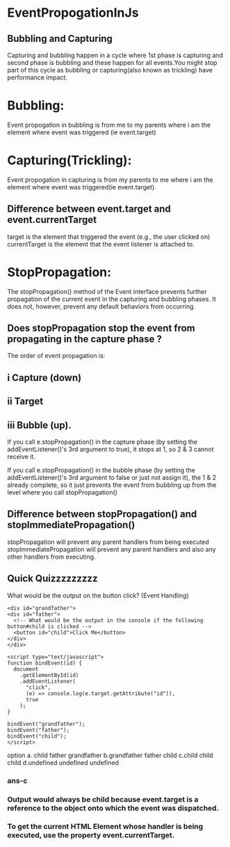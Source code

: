 # EventPropogationInJs

  ## Bubbling and Capturing

Capturing and bubbling happen in a cycle where 1st phase is capturing and second phase is bubbling and these happen for all events.You might stop part of this cycle as 
bubbling or capturing(also known as trickling) have performance impact.

  # Bubbling:
   Event propogation in bubbling is from me  to my parents where i am the element where event was triggered (ie event.target)

  # Capturing(Trickling):
  Event propogation in capturing is from my parents to me where i am the element where event was triggered(ie event.target).

## Difference between event.target and event.currentTarget

target is the element that triggered the event (e.g., the user clicked on)
currentTarget is the element that the event listener is attached to.

# StopPropagation:
The stopPropagation() method of the Event interface prevents further propagation of the current event in the capturing and bubbling phases.
It does not, however, prevent any default behaviors from occurring.

## Does stopPropagation stop the event from propagating in the capture phase ?
The order of event propagation is:

## i Capture (down)
## ii Target
## iii Bubble (up).

If you call e.stopPropagation() in the capture phase (by setting the addEventListener()'s 3rd argument to true), it stops at 1, so 2 & 3 cannot receive it.

If you call e.stopPropagation() in the bubble phase (by setting the addEventListener()'s 3rd argument to false or just not assign it), the 1 & 2 already complete, so it just prevents the event from bubbling up from the level where you call stopPropagation()

## Difference between stopPropagation() and stopImmediatePropagation()

stopPropagation will prevent any parent handlers from being executed 
stopImmediatePropagation will prevent any parent handlers and also any other handlers from executing.

 ## Quick Quizzzzzzzzz
 What would be the output on the button click? (Event Handling)
  ```
  <div id="grandfather">
  <div id="father">
    <!-- What would be the output in the console if the following button#child is clicked -->
    <button id="child">Click Me</button>
  </div>
</div>

<script type="text/javascript">
  function bindEvent(id) {
    document
      .getElementById(id)
      .addEventListener(
        "click",
        (e) => console.log(e.target.getAttribute("id")),
        true
      );
  }
  
  bindEvent("grandfather");
  bindEvent("father");
  bindEvent("child");
</script>
```
option a. child father grandfather   b.grandfather father child    c.child child child    d.undefined undefined undefined
 ### ans-c
 ### Output would always be child because event.target is a reference to the object onto which the event was dispatched. 
  ###  To get the current HTML Element whose handler is being executed, use the property event.currentTarget.

